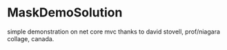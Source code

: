 # MaskDemoSolution
simple demonstration on net core mvc 
thanks to david stovell, prof/niagara collage, canada.
